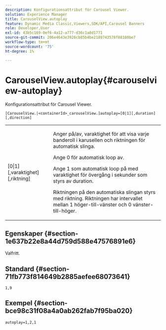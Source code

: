 ```yaml
---
description: Konfigurationsattribut för Carousel Viewer.
solution: Experience Manager
title: CarouselView.autoplay
feature: Dynamic Media Classic,Viewers,SDK/API,Carousel Banners
role: Developer,User
exl-id: 43b5c169-0ef6-4a12-a777-d36c1a8d1771
source-git-commit: 206e4643e3926cb85b4be2189743578f88180be7
workflow-type: tm+mt
source-wordcount: '75'
ht-degree: 1%

---
```


# CarouselView.autoplay{#carouselview-autoplay}

Konfigurationsattribut för Carousel Viewer.

`[CarouselView.|<containerId>_carouselView.]autoplay=[0|1][,duration][,direction]`

<table id="table_441553CD34C94A58A9D7CBF772DEDDB6"> 
 <tbody> 
  <tr> 
   <td colname="col1"> <p> <span class="codeph">[0|1][,varaktighet][,riktning]</span> </p> </td> 
   <td colname="col2"> <p> Anger på/av, varaktighet för att visa varje banderoll i karusellen och riktningen för automatisk slinga. </p> <p>Ange <span class="codeph"> 0</span> för automatisk loop av. </p> <p>Ange <span class="codeph"> 1</span> som automatisk loop på med varaktighet för övergång i sekunder som styrs av <span class="codeph"> duration</span>. </p> <p>Riktningen på den automatiska slingan styrs med <span class="codeph"> riktning</span>. Riktningen <span class="codeph"></span> har intervallet mellan <span class="codeph"> 1</span> höger-till-vänster och <span class="codeph"> 0</span> vänster-till-höger. </p> </td> 
  </tr> 
 </tbody> 
</table>

## Egenskaper {#section-1e637b22e8a44d759d588e47576891e6}

Valfritt.

## Standard {#section-71fb773f814649b2885aefee68073641}

`1,9`

## Exempel {#section-bce98c31f08a4a0ab262fab7f95ba020}

```
autoplay=1,2,1
```
